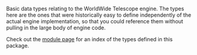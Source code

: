Basic data types relating to the WorldWide Telescope engine. The types here are
the ones that were historically easy to define independently of the actual
engine implementation, so that you could reference them without pulling in the
large body of engine code.

Check out the [module page](./modules.html) for an index of the types defined in
this package.
